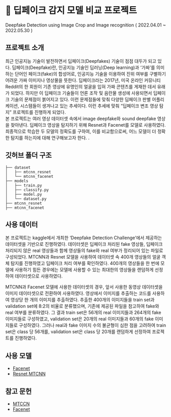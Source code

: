 # 📸 딥페이크 감지 모델 비교 프로젝트
Deepfake Detection using Image Crop and Image recognition
( 2022.04.01 ~ 2022.05.30 )

## 프로젝트 소개
최근 인공지능 기술이 발전하면서 딥페이크(Deepfakes) 기술이 점점 대두가 되고 있다. 딥페이크(Deepfake)란, 인공지능 기술인 딥러닝(Deep learning)과 ‘가짜’를 의미하는 단어인 페이크(fake)의 합성어로, 인공지능 기술을 이용하여 진위 여부를 구별하기 어려운 가짜 이미지나 영상물을 뜻한다. 딥페이크라는 2017년, 미국 온라인 커뮤니티 Reddit의 한 회원이 기존 영상에 유명인의 얼굴을 입혀 가짜 콘텐츠를 게재한 데서 유래가 되었다. 하지만 이 딥페이크 기술들이 언론 조작 및  음란물 생성에 사용되면서 딥페이크 기술의 문제점이 붉어지고 있다. 이런 문제점들에 맞춰 다양한 딥페이크 판별 어플리케이션, 시스템들이 생겨나고 있는 추세이다. 이런 추세에 맞춰 “딥페이크 변조 영상 탐지” 프로젝트를 진행하게 되었다. 
<br>
본 프로젝트는 여러 영상 데이터셋 속에서 image deepfake와 sound deepfake 영상을 찾아낸다. 딥페이크 영상을 탐지하기 위해 Resnet과 Facenet를 모델로 사용하였다. 최종적으로 학습한 두 모델의 정확도를 구하여, 이를 비교함으로써, 어느 모델이 더 정확한 탐지를 하는지에 대해 연구해보고자 한다. 
.<br>

## 깃허브 폴더 구조

```Deepfake-Detection-Project
├── dataset
│   ├── mtcnn_resnet
│   └── mtcnn_facenet
├── models
│   ├── train.py
│   ├── classify.py
│   ├── model.py
│   └── dataset.py
├── mtcnn_resnet
├── mtcnn_facenet
```

## 사용 데이터
본 프로젝트는 kaggle에서 개최한 ‘Deepfake Detection Challenge’에서 제공하는 데이터셋을 기반으로 진행하였다. 데이터셋은 딥페이크 처리된 fake 영상들, 딥페이크 처리되지 않은 real 영상들과 함께 영상들의 fake와 real 여부가 정리되어 있는 파일로 구성되었다. MTCNN과  Resnet 모델을 사용하여 데이터셋 속  400개 영상들의 얼굴 객체 탐지를 진행하였고 딥페이크 처리 여부를 확인하였다. 400개의 영상들을 한 번에 모델에 사용하기 힘든 경우에는 모델에 사용할 수 있는 최대한의 영상들을 랜덤하게 선정하여 데이터셋으로 사용하였다.
<br>

MTCNN과 Facenet 모델에 사용한 데이터셋의 경우, 앞서 사용한 동영상 데이터셋을 이미지 데이터셋으로 전환하여 사용하였다. 영상에서 이미지를 추출하는 코드를 사용하여 영상당 한 개의 이미지를 추출하였다. 추출한 400개의 이미지들을 train set과 validation set에 8:2의 비율로 분류했으며, 기존에 제공된 파일을 참고하여 fake와 real 여부를 분류하였다. 그 결과 train set은 56개의 real 이미지들과 264개의 fake 이미지들로 구성하였고,  validation set은 20개의 real 이미지들과 60개의 fake 이미지들로 구성하였다. 그러나 real과 fake 이미지 수의 불균형이 심한 점을 고려하여 train set은 class 당 56개를, validation set은 class 당 20개를 랜덤하게 선정하여 프로젝트를 진행하였다.
<br>



## 사용 모델

- [Facenet](https://drive.google.com/drive/folders/12aMYASGCKvDdkygSv1yQq8ns03AStDO) <br>
- [Resnet,MTCNN](https://github.com/timesler/facenet-pytorch/tree/master/models)



## 참고 문헌

- [MTCCN](https://arxiv.org/abs/1604.02878) <br>
- [Facenet](https://jkisaaclee.kro.kr/keras/facenet/deep%20learning/computer%20vision/2019/10/01/how_to_develop_a_face_recognition_system_using_facenet_in_keras_ko/)




